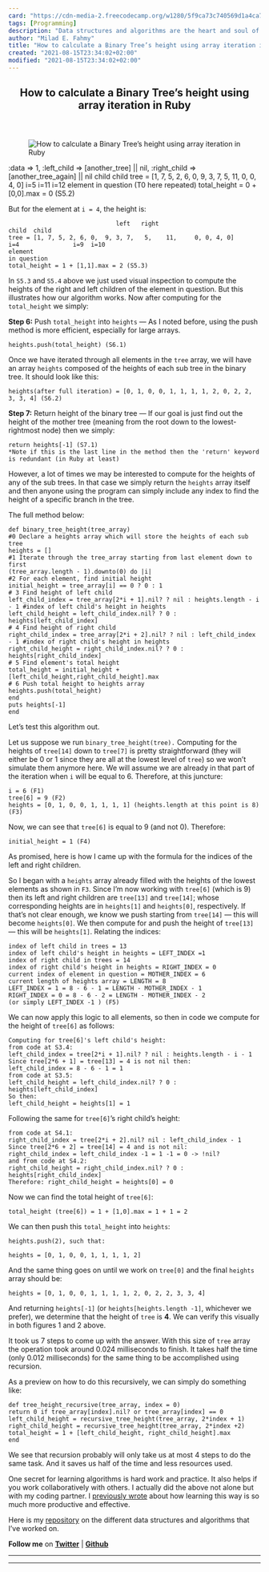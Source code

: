 ```yaml
---
card: "https://cdn-media-2.freecodecamp.org/w1280/5f9ca73c740569d1a4ca75d1.jpg"
tags: [Programming]
description: "Data structures and algorithms are the heart and soul of comp"
author: "Milad E. Fahmy"
title: "How to calculate a Binary Tree’s height using array iteration in Ruby"
created: "2021-08-15T23:34:02+02:00"
modified: "2021-08-15T23:34:02+02:00"
---
```

<div class="site-wrapper">
<main id="site-main" class="site-main outer">
<div class="inner">
<article class="post-full post tag-programming tag-algorithms tag-ruby tag-tech tag-data-science ">
<header class="post-full-header">
<h1 class="post-full-title">How to calculate a Binary Tree’s height using array iteration in Ruby</h1>
</header>
<figure class="post-full-image">
<picture>
<source media="(max-width: 700px)" sizes="1px" srcset="data:image/gif;base64,R0lGODlhAQABAIAAAAAAAP///yH5BAEAAAAALAAAAAABAAEAAAIBRAA7 1w">
<source media="(min-width: 701px)" sizes="(max-width: 800px) 400px,
(max-width: 1170px) 700px,
1400px" srcset="https://cdn-media-2.freecodecamp.org/w1280/5f9ca73c740569d1a4ca75d1.jpg 300w,
https://cdn-media-2.freecodecamp.org/w1280/5f9ca73c740569d1a4ca75d1.jpg 600w,
https://cdn-media-2.freecodecamp.org/w1280/5f9ca73c740569d1a4ca75d1.jpg 1000w,
https://cdn-media-2.freecodecamp.org/w1280/5f9ca73c740569d1a4ca75d1.jpg 2000w">
<img onerror="this.style.display='none'" src="https://cdn-media-2.freecodecamp.org/w1280/5f9ca73c740569d1a4ca75d1.jpg" alt="How to calculate a Binary Tree’s height using array iteration in Ruby">
</picture>
</figure>
<section class="post-full-content">
<div class="post-content">
:data  =&gt; 1,
:left_child  =&gt; [another_tree] || nil,
:right_child =&gt; [another_tree_again] || nil
child child
tree = [1, 7, 5, 2, 6, 0,  9, 3, 7, 5, 11, 0,   0,   4, 0]
i=5                i=11 i=12
element in question
(T0 here repeated)
total_height = 0 + [0,0].max = 0 (S5.2)</code></pre><p>But for the element at <code>i = 4</code>, the height is:</p><pre><code class="language-rb">                              left   right
child  child
tree = [1, 7, 5, 2, 6, 0,  9, 3, 7,   5,    11,     0, 0, 4, 0]
i=4               i=9  i=10
element
in question
total_height = 1 + [1,1].max = 2 (S5.3)</code></pre><p>In <code>S5.3</code> and <code>S5.4</code> above we just used visual inspection to compute the heights of the right and left children of the element in question. But this illustrates how our algorithm works. Now after computing for the <code>total_height</code> we simply:</p><p><strong>Step 6:</strong> Push <code>total_height</code> into <code>heights</code> — As I noted before, using the push method is more efficient, especially for large arrays.</p><pre><code class="language-rb">heights.push(total_height) (S6.1)</code></pre><p>Once we have iterated through all elements in the <code>tree</code> array, we will have an array <code>heights</code> composed of the heights of each sub tree in the binary tree. It should look like this:</p><pre><code class="language-rb">heights(after full iteration) = [0, 1, 0, 0, 1, 1, 1, 1, 2, 0, 2, 2, 3, 3, 4] (S6.2)</code></pre><p><strong>Step 7:</strong> Return height of the binary tree — If our goal is just find out the height of the mother tree (meaning from the root down to the lowest-rightmost node) then we simply:</p><pre><code class="language-rb">return heights[-1] (S7.1)
*Note if this is the last line in the method then the 'return' keyword is redundant (in Ruby at least)</code></pre><p>However, a lot of times we may be interested to compute for the heights of any of the sub trees. In that case we simply return the <code>heights</code> array itself and then anyone using the program can simply include any index to find the height of a specific branch in the tree.</p><p>The full method below:</p><pre><code class="language-rb">def binary_tree_height(tree_array)
#0 Declare a heights array which will store the heights of each sub tree
heights = []
#1 Iterate through the tree_array starting from last element down to first
(tree_array.length - 1).downto(0) do |i|
#2 For each element, find initial height
initial_height = tree_array[i] == 0 ? 0 : 1
# 3 Find height of left child
left_child_index = tree_array[2*i + 1].nil? ? nil : heights.length - i - 1 #index of left child's height in heights
left_child_height = left_child_index.nil? ? 0 : heights[left_child_index]
# 4 Find height of right child
right_child_index = tree_array[2*i + 2].nil? ? nil : left_child_index - 1 #index of right child's height in heights
right_child_height = right_child_index.nil? ? 0 : heights[right_child_index]
# 5 Find element's total height
total_height = initial_height + [left_child_height,right_child_height].max
# 6 Push total height to heights array
heights.push(total_height)
end
puts heights[-1]
end
</code></pre><p>Let’s test this algorithm out.</p><p>Let us suppose we run <code>binary_tree_height(tree).</code> Computing for the heights of <code>tree[14]</code> down to <code>tree[7]</code> is pretty straightforward (they will either be 0 or 1 since they are all at the lowest level of <code>tree</code>) so we won’t simulate them anymore here. We will assume we are already in that part of the iteration when <code>i</code> will be equal to 6. Therefore, at this juncture:</p><pre><code class="language-rb">i = 6 (F1)
tree[6] = 9 (F2)
heights = [0, 1, 0, 0, 1, 1, 1, 1] (heights.length at this point is 8) (F3)</code></pre><p>Now, we can see that <code>tree[6]</code> is equal to 9 (and not 0). Therefore:</p><pre><code>initial_height = 1 (F4)</code></pre><p>As promised, here is how I came up with the formula for the indices of the left and right children.</p><p>So I began with a <code>heights</code> array already filled with the heights of the lowest elements as shown in <code>F3</code>. Since I’m now working with <code>tree[6]</code> (which is 9) then its left and right children are <code>tree[13]</code> and <code>tree[14]</code>; whose corresponding heights are in <code>heights[1]</code> and <code>heights[0]</code>, respectively. If that’s not clear enough, we know we push starting from <code>tree[14]</code> — this will become <code>heights[0]</code>. We then compute for and push the height of <code>tree[13]</code> — this will be <code>heights[1]</code>. Relating the indices:</p><pre><code class="language-rb">index of left child in trees = 13
index of left child's height in heights = LEFT_INDEX =1
index of right child in trees = 14
index of right child's height in heights = RIGHT_INDEX = 0
current index of element in question = MOTHER_INDEX = 6
current length of heights array = LENGTH = 8
LEFT_INDEX = 1 = 8 - 6 - 1 = LENGTH - MOTHER_INDEX - 1
RIGHT_INDEX = 0 = 8 - 6 - 2 = LENGTH - MOTHER_INDEX - 2
(or simply LEFT_INDEX -1 ) (F5)</code></pre><p>We can now apply this logic to all elements, so then in code we compute for the height of <code>tree[6]</code> as follows:</p><pre><code class="language-rb">Computing for tree[6]'s left child's height:
from code at S3.4:
left_child_index = tree[2*i + 1].nil? ? nil : heights.length - i - 1
Since tree[2*6 + 1] = tree[13] = 4 is not nil then:
left_child_index = 8 - 6 - 1 = 1
from code at S3.5:
left_child_height = left_child_index.nil? ? 0 : heights[left_child_index]
So then:
left_child_height = heights[1] = 1</code></pre><p>Following the same for <code>tree[6]</code>’s right child’s height:</p><pre><code class="language-rb">from code at S4.1:
right_child_index = tree[2*i + 2].nil? nil : left_child_index - 1
Since tree[2*6 + 2] = tree[14] = 4 and is not nil:
right_child_index = left_child_index -1 = 1 -1 = 0 -&gt; !nil?
and from code at S4.2:
right_child_height = right_child_index.nil? ? 0 : heights[right_child_index]
Therefore: right_child_height = heights[0] = 0</code></pre><p>Now we can find the total height of <code>tree[6]</code>:</p><pre><code class="language-rb">total_height (tree[6]) = 1 + [1,0].max = 1 + 1 = 2</code></pre><p>We can then push this <code>total_height</code> into <code>heights</code>:</p><pre><code class="language-rb">heights.push(2), such that:</code></pre><pre><code class="language-rb">heights = [0, 1, 0, 0, 1, 1, 1, 1, 2]</code></pre><p>And the same thing goes on until we work on <code>tree[0]</code> and the final <code>heights </code>array should be:</p><pre><code class="language-rb">heights = [0, 1, 0, 0, 1, 1, 1, 1, 2, 0, 2, 2, 3, 3, 4]</code></pre><p>And returning <code>heights[-1]</code> (or <code>heights[heights.length -1]</code>, whichever we prefer), we determine that the height of <code>tree</code> is <strong>4</strong>. We can verify this visually in both figures 1 and 2 above.</p><p>It took us 7 steps to come up with the answer. With this size of <code>tree</code> array the operation took around 0.024 milliseconds to finish. It takes half the time (only 0.012 milliseconds) for the same thing to be accomplished using recursion.</p><p>As a preview on how to do this recursively, we can simply do something like:</p><pre><code class="language-rb">def tree_height_recursive(tree_array, index = 0)
return 0 if tree_array[index].nil? or tree_array[index] == 0
left_child_height = recursive_tree_height(tree_array, 2*index + 1)
right_child_height = recursive_tree_height(tree_array, 2*index +2)
total_height = 1 + [left_child_height, right_child_height].max
end</code></pre><p>We see that recursion probably will only take us at most 4 steps to do the same task. And it saves us half of the time and less resources used.</p><p>One secret for learning algorithms is hard work and practice. It also helps if you work collaboratively with others. I actually did the above not alone but with my coding partner. I <a href="https://hackernoon.com/how-five-weeks-of-remote-pair-programming-helped-me-build-strong-habits-e0493c9ba780" rel="noopener">previously wrote</a> about how learning this way is so much more productive and effective.</p><p>Here is my <a href="https://github.com/rvvergara/data-structures" rel="noopener">repository</a> on the different data structures and algorithms that I’ve worked on.</p><p><strong>Follow me</strong> on <a href="https://twitter.com/coachryanv" rel="noopener"><strong>Twitter</strong></a> | <a href="https://github.com/rvvergara" rel="noopener"><strong>Github</strong></a></p>
</div>
<hr>
<hr>
</section>
</article>
</div>
</main>
</div>
<!-- Google Tag Manager (noscript) -->
<!-- End Google Tag Manager (noscript) -->

